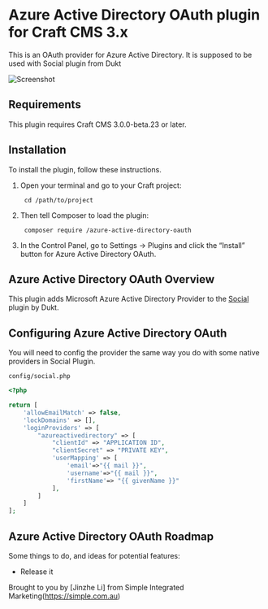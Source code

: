 # Azure Active Directory OAuth plugin for Craft CMS 3.x

This is an OAuth provider for Azure Active Directory. It is supposed to be used with Social plugin from Dukt

![Screenshot](https://azurecomcdn.azureedge.net/cvt-4ba1ac63410bb2bbe9f1c2a7bedc57894bbe9754309d9d380deedcdf7850047e/images/shared/social/azure-icon-250x250.png)

## Requirements

This plugin requires Craft CMS 3.0.0-beta.23 or later.

## Installation

To install the plugin, follow these instructions.

1. Open your terminal and go to your Craft project:

        cd /path/to/project

2. Then tell Composer to load the plugin:

        composer require /azure-active-directory-oauth

3. In the Control Panel, go to Settings → Plugins and click the “Install” button for Azure Active Directory OAuth.

## Azure Active Directory OAuth Overview

This plugin adds Microsoft Azure Active Directory Provider to the [Social](https://github.com/dukt/social) plugin by Dukt.

## Configuring Azure Active Directory OAuth

You will need to config the provider the same way you do with some native providers in Social Plugin.

`config/social.php`

```php
<?php

return [
    'allowEmailMatch' => false,
    'lockDomains' => [],
    'loginProviders' => [
        "azureactivedirectory" => [
            "clientId" => "APPLICATION ID",
            "clientSecret" => "PRIVATE KEY",
            'userMapping' => [
                'email'=>"{{ mail }}",
                'username'=>"{{ mail }}",
                'firstName'=> "{{ givenName }}"
            ],
        ]
    ]
];
```

## Azure Active Directory OAuth Roadmap

Some things to do, and ideas for potential features:

* Release it

Brought to you by [Jinzhe Li] from Simple Integrated Marketing(https://simple.com.au)
